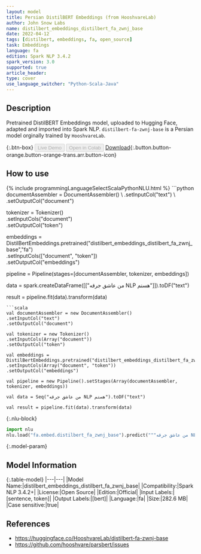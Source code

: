 ```yaml
---
layout: model
title: Persian DistilBERT Embeddings (from HooshvareLab)
author: John Snow Labs
name: distilbert_embeddings_distilbert_fa_zwnj_base
date: 2022-04-12
tags: [distilbert, embeddings, fa, open_source]
task: Embeddings
language: fa
edition: Spark NLP 3.4.2
spark_version: 3.0
supported: true
article_header:
type: cover
use_language_switcher: "Python-Scala-Java"
---
```


## Description

Pretrained DistilBERT Embeddings model, uploaded to Hugging Face, adapted and imported into Spark NLP. `distilbert-fa-zwnj-base` is a Persian model orginally trained by `HooshvareLab`.

{:.btn-box}
<button class="button button-orange" disabled>Live Demo</button>
<button class="button button-orange" disabled>Open in Colab</button>
[Download](https://s3.amazonaws.com/auxdata.johnsnowlabs.com/public/models/distilbert_embeddings_distilbert_fa_zwnj_base_fa_3.4.2_3.0_1649783880670.zip){:.button.button-orange.button-orange-trans.arr.button-icon}

## How to use



<div class="tabs-box" markdown="1">
{% include programmingLanguageSelectScalaPythonNLU.html %}
```python
documentAssembler = DocumentAssembler() \
.setInputCol("text") \
.setOutputCol("document")

tokenizer = Tokenizer() \
.setInputCols("document") \
.setOutputCol("token")

embeddings = DistilBertEmbeddings.pretrained("distilbert_embeddings_distilbert_fa_zwnj_base","fa") \
.setInputCols(["document", "token"]) \
.setOutputCol("embeddings")

pipeline = Pipeline(stages=[documentAssembler, tokenizer, embeddings])

data = spark.createDataFrame([["من عاشق جرقه NLP هستم"]]).toDF("text")

result = pipeline.fit(data).transform(data)
```
```scala
val documentAssembler = new DocumentAssembler() 
.setInputCol("text") 
.setOutputCol("document")

val tokenizer = new Tokenizer() 
.setInputCols(Array("document"))
.setOutputCol("token")

val embeddings = DistilBertEmbeddings.pretrained("distilbert_embeddings_distilbert_fa_zwnj_base","fa") 
.setInputCols(Array("document", "token")) 
.setOutputCol("embeddings")

val pipeline = new Pipeline().setStages(Array(documentAssembler, tokenizer, embeddings))

val data = Seq("من عاشق جرقه NLP هستم").toDF("text")

val result = pipeline.fit(data).transform(data)
```


{:.nlu-block}
```python
import nlu
nlu.load("fa.embed.distilbert_fa_zwnj_base").predict("""من عاشق جرقه NLP هستم""")
```

</div>

{:.model-param}
## Model Information

{:.table-model}
|---|---|
|Model Name:|distilbert_embeddings_distilbert_fa_zwnj_base|
|Compatibility:|Spark NLP 3.4.2+|
|License:|Open Source|
|Edition:|Official|
|Input Labels:|[sentence, token]|
|Output Labels:|[bert]|
|Language:|fa|
|Size:|282.6 MB|
|Case sensitive:|true|

## References

- https://huggingface.co/HooshvareLab/distilbert-fa-zwnj-base
- https://github.com/hooshvare/parsbert/issues